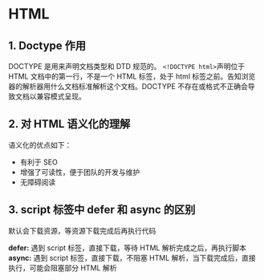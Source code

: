 # HTML

## 1. Doctype 作用

DOCTYPE 是用来声明文档类型和 DTD 规范的。 `<!DOCTYPE html>`声明位于 HTML 文档中的第一行，不是一个 HTML 标签，处于 html 标签之前。告知浏览器的解析器用什么文档标准解析这个文档。DOCTYPE 不存在或格式不正确会导致文档以兼容模式呈现。

## 2. 对 HTML 语义化的理解

语义化的优点如下：

- 有利于 SEO
- 增强了可读性，便于团队的开发与维护
- 无障碍阅读

## 3. script 标签中 defer 和 async 的区别

默认会下载资源，等资源下载完成后再执行代码

**defer:** 遇到 script 标签，直接下载，等待 HTML 解析完成之后，再执行脚本
**async:** 遇到 script 标签，直接下载，不阻塞 HTML 解析，当下载完成后，直接执行，可能会阻塞部分 HTML 解析
